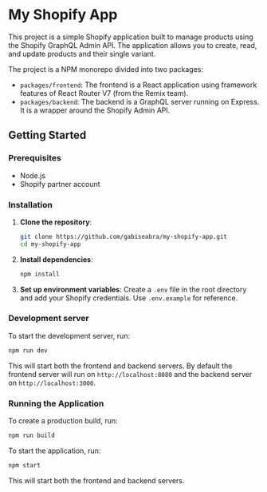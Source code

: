 # My Shopify App

This project is a simple Shopify application built to manage products using the Shopify GraphQL Admin API.
The application allows you to create, read, and update products and their single variant.

The project is a NPM monorepo divided into two packages:

- `packages/frontend`: The frontend is a React application using framework features of React Router V7 (from the Remix team).
- `packages/backend`: The backend is a GraphQL server running on Express. It is a wrapper around the Shopify Admin API.

## Getting Started

### Prerequisites

- Node.js
- Shopify partner account

### Installation

1. **Clone the repository**:

   ```bash
   git clone https://github.com/gabiseabra/my-shopify-app.git
   cd my-shopify-app
   ```

2. **Install dependencies**:

   ```bash
   npm install
   ```

3. **Set up environment variables**:
   Create a `.env` file in the root directory and add your Shopify credentials. Use `.env.example` for reference.

### Development server

To start the development server, run:

```bash
npm run dev
```

This will start both the frontend and backend servers.
By default the frontend server will run on `http://localhost:8080` and the backend server on `http://localhost:3000`.

### Running the Application

To create a production build, run:

```bash
npm run build
```

To start the application, run:

```bash
npm start
```

This will start both the frontend and backend servers.
